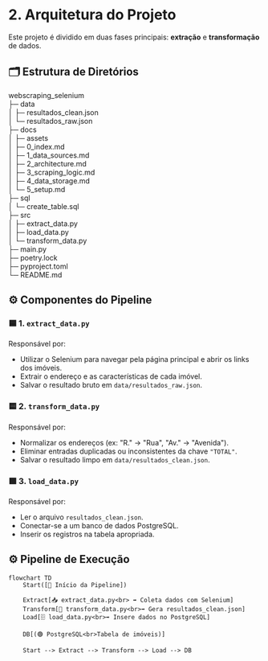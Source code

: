 # 2. Arquitetura do Projeto

Este projeto é dividido em duas fases principais: **extração** e **transformação** de dados.

## 🗂️ Estrutura de Diretórios

webscraping_selenium              
├─ data                            
│  ├─ resultados_clean.json       
│  └─ resultados_raw.json         
├─ docs                           
│  ├─ assets                      
│  ├─ 0_index.md                  
│  ├─ 1_data_sources.md           
│  ├─ 2_architecture.md           
│  ├─ 3_scraping_logic.md         
│  ├─ 4_data_storage.md           
│  └─ 5_setup.md                  
├─ sql                            
│  └─ create_table.sql            
├─ src                                  
│  ├─ extract_data.py             
│  ├─ load_data.py                
│  └─ transform_data.py                                     
├─ main.py                        
├─ poetry.lock                    
├─ pyproject.toml                 
└─ README.md                      


## ⚙️ Componentes do Pipeline

### 🟦 1. `extract_data.py`
Responsável por:
- Utilizar o Selenium para navegar pela página principal e abrir os links dos imóveis.
- Extrair o endereço e as características de cada imóvel.
- Salvar o resultado bruto em `data/resultados_raw.json`.

### 🟨 2. `transform_data.py`
Responsável por:
- Normalizar os endereços (ex: "R." → "Rua", "Av." → "Avenida").
- Eliminar entradas duplicadas ou inconsistentes da chave `"TOTAL"`.
- Salvar o resultado limpo em `data/resultados_clean.json`.

### 🟩 3. `load_data.py`
Responsável por:
- Ler o arquivo `resultados_clean.json`.
- Conectar-se a um banco de dados PostgreSQL.
- Inserir os registros na tabela apropriada.

## ⚙️ Pipeline de Execução

```mermaid
flowchart TD
    Start([🚀 Início da Pipeline])

    Extract[📥 extract_data.py<br> ➡️ Coleta dados com Selenium]
    Transform[🧹 transform_data.py<br>➡️ Gera resultados_clean.json]
    Load[🗄️ load_data.py<br>➡️ Insere dados no PostgreSQL]

    DB[(🟢 PostgreSQL<br>Tabela de imóveis)]

    Start --> Extract --> Transform --> Load --> DB
```